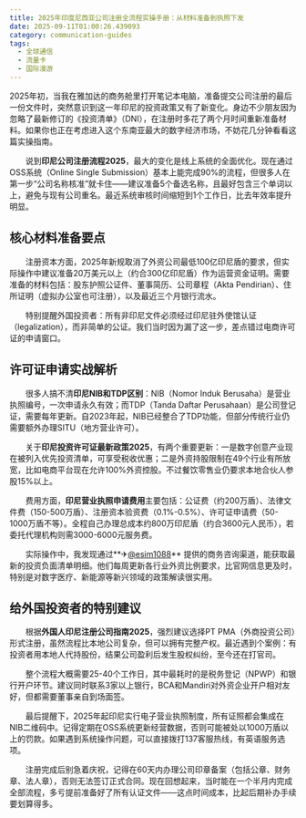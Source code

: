 ```yaml
---
title: 2025年印度尼西亚公司注册全流程实操手册：从材料准备到执照下发
date: 2025-09-11T01:00:26.439093
category: communication-guides
tags:
  - 全球通信
  - 流量卡
  - 国际漫游
---
```


2025年初，当我在雅加达的商务舱里打开笔记本电脑，准备提交公司注册的最后一份文件时，突然意识到这一年印尼的投资政策又有了新变化。身边不少朋友因为忽略了最新修订的《投资清单》（DNI），在注册时多花了两个月时间重新准备材料。如果你也正在考虑进入这个东南亚最大的数字经济市场，不妨花几分钟看看这篇实操指南。

　　说到**印尼公司注册流程2025**，最大的变化是线上系统的全面优化。现在通过OSS系统（Online Single Submission）基本上能完成90%的流程，但很多人在第一步“公司名称核准”就卡住——建议准备5个备选名称，且最好包含三个单词以上，避免与现有公司重名。最近系统审核时间缩短到1个工作日，比去年效率提升明显。

## 核心材料准备要点

　　注册资本方面，2025年新规取消了外资公司最低100亿印尼盾的要求，但实际操作中建议准备20万美元以上（约合300亿印尼盾）作为运营资金证明。需要准备的材料包括：股东护照公证件、董事简历、公司章程（Akta Pendirian）、住所证明（虚拟办公室也可注册），以及最近三个月银行流水。

　　特别提醒外国投资者：所有非印尼文件必须经过印尼驻外使馆认证（legalization），而非简单的公证。我们当时因为漏了这一步，差点错过电商许可证的申请窗口。

## 许可证申请实战解析

　　很多人搞不清**印尼NIB和TDP区别**：NIB（Nomor Induk Berusaha）是营业执照编号，一次申请永久有效；而TDP（Tanda Daftar Perusahaan）是公司登记证，需要每年更新。自2023年起，NIB已经整合了TDP功能，但部分传统行业仍需要额外办理SITU（地方营业许可）。

　　关于**印尼投资许可证最新政策2025**，有两个重要更新：一是数字创意产业现在被列入优先投资清单，可享受税收优惠；二是外资持股限制在49个行业有所放宽，比如电商平台现在允许100%外资控股。不过餐饮零售业仍要求本地合伙人参股15%以上。

　　费用方面，**印尼营业执照申请费用**主要包括：公证费（约200万盾）、法律文件费（150-500万盾）、注册资本验资费（0.1%-0.5%）、许可证申请费（50-1000万盾不等）。全程自己办理总成本约800万印尼盾（约合3600元人民币），若委托代理机构则需3000-6000元服务费。

　　实际操作中，我发现通过**✈[@esim1088](https://t.me/s/esim1088)** 提供的商务咨询渠道，能获取最新的投资负面清单明细。他们每周更新各行业外资比例要求，比官网信息更及时，特别是对数字医疗、新能源等新兴领域的政策解读很实用。

## 给外国投资者的特别建议

　　根据**外国人印尼注册公司指南2025**，强烈建议选择PT PMA（外商投资公司）形式注册，虽然流程比本地公司复杂，但可以拥有完整产权。最近遇到个案例：有投资者用本地人代持股份，结果公司盈利后发生股权纠纷，至今还在打官司。

　　整个流程大概需要25-40个工作日，其中最耗时的是税务登记（NPWP）和银行开户环节。建议同时联系3家以上银行，BCA和Mandiri对外资企业开户相对友好，但都需要董事亲自到场面签。

　　最后提醒下，2025年起印尼实行电子营业执照制度，所有证照都会集成在NIB二维码中。记得定期在OSS系统更新经营数据，否则可能被处以1000万盾以上的罚款。如果遇到系统操作问题，可以直接拨打137客服热线，有英语服务选项。

　　注册完成后别急着庆祝，记得在60天内办理公司印章备案（包括公章、财务章、法人章），否则无法签订正式合同。现在回想起来，当时能在一个半月内完成全部流程，多亏提前准备好了所有认证文件——这点时间成本，比起后期补办手续要划算得多。